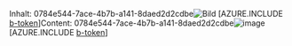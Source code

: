<span data-ttu-id="cf027-101">Inhalt: 0784e544-7ace-4b7b-a141-8daed2d2cdbe![Bild](1149e762-96ea-4266-85cf-15b9be59b744.png)
[AZURE.INCLUDE [b-token](32bcaf19-44d9-49f2-91e8-1ceb6837f5db.md)]</span><span class="sxs-lookup"><span data-stu-id="cf027-101">Content: 0784e544-7ace-4b7b-a141-8daed2d2cdbe![image](1149e762-96ea-4266-85cf-15b9be59b744.png)
[AZURE.INCLUDE [b-token](32bcaf19-44d9-49f2-91e8-1ceb6837f5db.md)]</span></span>

